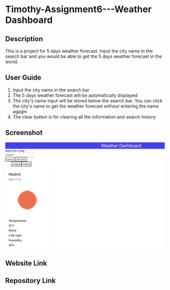 # Timothy-Assignment6---Weather Dashboard

## Description
This is a project for 5 days weather forecast. Input the city name in the search bar and you would be able to get the 5 days weather forecast in the world. 

## User Guide
1. Input the city name in the search bar
2. The 5 days weather forecast will be automatically displayed
3. The city's name input will be stored below the search bar. You can click the city's name to get the weather forecast without entering the name agagin
4. The clear button is for clearing all the information and search history

## Screenshot
![screenshot-assi-6](Assi6-Screenshot.PNG)

## Website Link


## Repository Link
